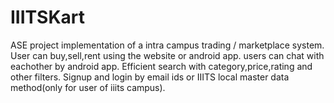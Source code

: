 # IIITSKart
ASE project implementation of a intra campus trading / marketplace system.
User can buy,sell,rent using the website or android app.
users can chat with eachother by android app.
Efficient search with category,price,rating and other filters.
Signup and login by email ids or IIITS local master data method(only for user of iiits campus).
